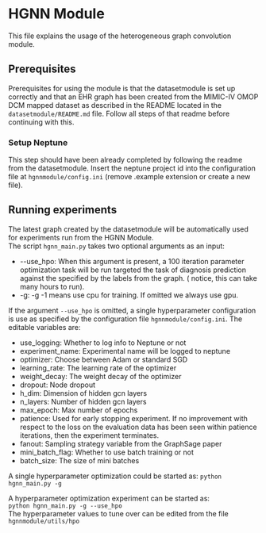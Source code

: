 # HGNN Module 
This file explains the usage of the heterogeneous graph convolution module.

## Prerequisites
Prerequisites for using the module is that the datasetmodule is set up correctly and that an EHR graph
has been created from the MIMIC-IV OMOP DCM mapped dataset as described in the README located
in the `datasetmodule/README.md` file. Follow all steps of that readme before continuing with this.

### Setup Neptune
This step should have been already completed by following the readme from the datasetmodule.
Insert the neptune project id into the configuration file at `hgnnmodule/config.ini` (remove .example
extension or create a new file).

## Running experiments
The latest graph created by the datasetmodule will be automatically used for experiments run from 
the HGNN Module.  
The script `hgnn_main.py` takes two optional arguments as an input:
- --use_hpo: When this argument is present, a 100 iteration parameter optimization task will be run
targeted the task of diagnosis prediction against the specified by the labels from the graph. (
notice, this can take many hours to run).
- -g: -g -1 means use cpu for training. If omitted we always use gpu.

If the argument `--use_hpo` is omitted, a single hyperparameter configuration is use as specified
by the configuration file `hgnnmodule/config.ini`. The editable variables are:
- use_logging: Whether to log info to Neptune or not
- experiment_name: Experimental name will be logged to neptune
- optimizer: Choose between Adam or standard SGD
- learning_rate: The learning rate of the optimizer
- weight_decay: The weight decay of the optimizer
- dropout: Node dropout
- h_dim: Dimension of hidden gcn layers
- n_layers: Number of hidden gcn layers
- max_epoch: Max number of epochs
- patience: Used for early stopping experiment. If no improvement with respect to the loss on the evaluation data
has been seen within patience iterations, then the experiment terminates.
- fanout: Sampling strategy variable from the GraphSage paper
- mini_batch_flag: Whether to use batch training or not
- batch_size: The size of mini batches

A single hyperparameter optimization could be started as:
`python hgnn_main.py -g`  

A hyperparameter optimization experiment can be started as:  
`python hgnn_main.py -g --use_hpo`  
The hyperparameter values to tune over can be edited from the file `hgnnmodule/utils/hpo`
